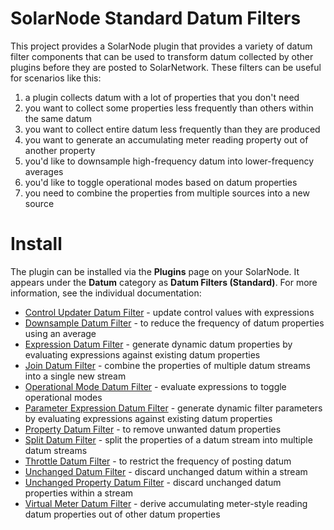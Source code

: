 # SolarNode Standard Datum Filters

This project provides a SolarNode plugin that provides a variety of datum filter components that can
be used to transform datum collected by other plugins before they are posted to SolarNetwork. These
filters can be useful for scenarios like this:

 1. a plugin collects datum with a lot of properties that you don't need
 2. you want to collect some properties less frequently than others within the same datum
 3. you want to collect entire datum less frequently than they are produced
 4. you want to generate an accumulating meter reading property out of another property
 5. you'd like to downsample high-frequency datum into lower-frequency averages
 6. you'd like to toggle operational modes based on datum properties
 7. you need to combine the properties from multiple sources into a new source

# Install

The plugin can be installed via the **Plugins** page on your SolarNode. It appears under the
**Datum** category as **Datum Filters (Standard)**. For more information, see the individual
documentation:

 * [Control Updater Datum Filter](README-ControlUpdater.md) - update control values with expressions
 * [Downsample Datum Filter](README-Downsample.md) - to reduce the frequency of datum properties
   using an average
 * [Expression Datum Filter](README-Expression.md) - generate dynamic datum properties by evaluating
   expressions against existing datum properties
 * [Join Datum Filter](README-Join.md) - combine the properties of multiple datum streams into a
   single new stream
 * [Operational Mode Datum Filter](README-OpMode.md) - evaluate expressions to toggle operational
   modes
 * [Parameter Expression Datum Filter](README-Parameter.md) - generate dynamic filter parameters
   by evaluating expressions against existing datum properties
 * [Property Datum Filter](README-Property.md) - to remove unwanted datum properties
 * [Split Datum Filter](README-Split.md) - split the properties of a datum stream into multiple
   datum streams
 * [Throttle Datum Filter](README-Throttle.md) - to restrict the frequency of posting datum
 * [Unchanged Datum Filter](README-Unchanged.md) - discard unchanged datum within a stream
 * [Unchanged Property Datum Filter](README-UnchangedProperty.md) - discard unchanged datum properties within a stream
 * [Virtual Meter Datum Filter](README-VirtualMeter.md) - derive accumulating meter-style reading
   datum properties out of other datum properties
